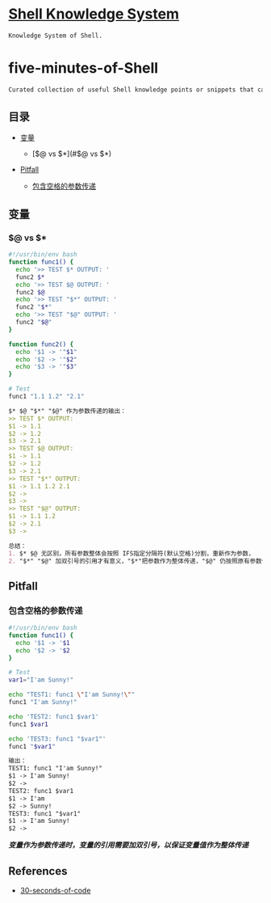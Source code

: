 # [Shell Knowledge System](KS-Shell/README.md)
```md
Knowledge System of Shell.
```

# five-minutes-of-Shell
```md
Curated collection of useful Shell knowledge points or snippets that can study in five minutes or less. 
```
## 目录
* [变量](#变量)
  * [$@ vs $*](#$@ vs $*)

* [Pitfall](#Pitfall)
  * [包含空格的参数传递](#包含空格的参数传递)

## 变量
### $@ vs $*
```sh
#!/usr/bin/env bash
function func1() {
  echo '>> TEST $* OUTPUT: '
  func2 $*
  echo '>> TEST $@ OUTPUT: '
  func2 $@
  echo '>> TEST "$*" OUTPUT: '
  func2 "$*"
  echo '>> TEST "$@" OUTPUT: '
  func2 "$@"
}

function func2() {
  echo '$1 -> '"$1"
  echo '$2 -> '"$2"
  echo '$3 -> '"$3"
}

# Test
func1 "1.1 1.2" "2.1"
```
```md
$* $@ "$*" "$@" 作为参数传递的输出：
>> TEST $* OUTPUT:
$1 -> 1.1
$2 -> 1.2
$3 -> 2.1
>> TEST $@ OUTPUT:
$1 -> 1.1
$2 -> 1.2
$3 -> 2.1
>> TEST "$*" OUTPUT:
$1 -> 1.1 1.2 2.1
$2 ->
$3 ->
>> TEST "$@" OUTPUT:
$1 -> 1.1 1.2
$2 -> 2.1
$3 ->
```
```md
总结：
1. $* $@ 无区别，所有参数整体会按照 IFS指定分隔符(默认空格)分割，重新作为参数，
2. "$*" "$@" 加双引号的引用才有意义，"$*"把参数作为整体传递，"$@" 仍按照原有参数传递。
```

## Pitfall
### 包含空格的参数传递
```sh
#!/usr/bin/env bash
function func1() {
  echo '$1 -> '$1
  echo '$2 -> '$2
}

# Test
var1="I'am Sunny!"

echo "TEST1: func1 \"I'am Sunny!\""
func1 "I'am Sunny!"

echo 'TEST2: func1 $var1'
func1 $var1

echo 'TEST3: func1 "$var1"'
func1 "$var1"
```
```md
输出：
TEST1: func1 "I'am Sunny!"
$1 -> I'am Sunny!
$2 ->
TEST2: func1 $var1
$1 -> I'am
$2 -> Sunny!
TEST3: func1 "$var1"
$1 -> I'am Sunny!
$2 ->
```
***变量作为参数传递时，变量的引用需要加双引号，以保证变量值作为整体传递***


## References
* [30-seconds-of-code](https://github.com/30-seconds/30-seconds-of-code) 
